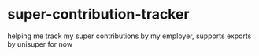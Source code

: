 # super-contribution-tracker
helping me track my super contributions by my employer, supports exports by unisuper for now
